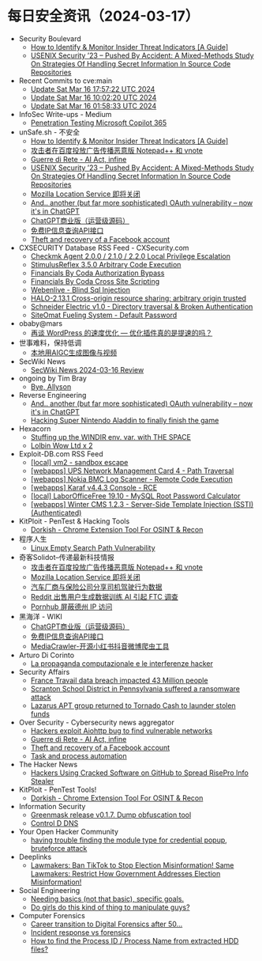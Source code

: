 # 每日安全资讯（2024-03-17）

- Security Boulevard
  - [How to Identify & Monitor Insider Threat Indicators [A Guide]](https://securityboulevard.com/2024/03/how-to-identify-monitor-insider-threat-indicators-a-guide/)
  - [USENIX Security ’23 – Pushed By Accident: A Mixed-Methods Study On Strategies Of Handling Secret Information In Source Code Repositories](https://securityboulevard.com/2024/03/usenix-security-23-pushed-by-accident-a-mixed-methods-study-on-strategies-of-handling-secret-information-in-source-code-repositories/)
- Recent Commits to cve:main
  - [Update Sat Mar 16 17:57:22 UTC 2024](https://github.com/trickest/cve/commit/77118d0eead3b986d67efc099b2b2f7f6fc2bb5a)
  - [Update Sat Mar 16 10:02:20 UTC 2024](https://github.com/trickest/cve/commit/440c4c296c682ed06c35310fceb867cbab66ee45)
  - [Update Sat Mar 16 01:58:33 UTC 2024](https://github.com/trickest/cve/commit/2dceb76ada0d2705b45c5a4a3a39846a259fea1d)
- InfoSec Write-ups - Medium
  - [Penetration Testing Microsoft Copilot 365](https://infosecwriteups.com/penetration-testing-microsoft-copilot-365-910301660dac?source=rss----7b722bfd1b8d---4)
- unSafe.sh - 不安全
  - [How to Identify & Monitor Insider Threat Indicators [A Guide]](https://buaq.net/go-228568.html)
  - [攻击者在百度投放广告传播恶意版 Notepad++ 和 vnote](https://buaq.net/go-228559.html)
  - [Guerre di Rete - AI Act, infine](https://buaq.net/go-228561.html)
  - [USENIX Security ’23 – Pushed By Accident: A Mixed-Methods Study On Strategies Of Handling Secret Information In Source Code Repositories](https://buaq.net/go-228569.html)
  - [Mozilla Location Service 即将关闭](https://buaq.net/go-228560.html)
  - [And.. another (but far more sophisticated) OAuth vulnerability – now it's in ChatGPT](https://buaq.net/go-228558.html)
  - [ChatGPT商业版（运营级源码）](https://buaq.net/go-228546.html)
  - [免费IP信息查询API接口](https://buaq.net/go-228547.html)
  - [Theft and recovery of a Facebook account](https://buaq.net/go-228550.html)
- CXSECURITY Database RSS Feed - CXSecurity.com
  - [Checkmk Agent 2.0.0 / 2.1.0 / 2.2.0 Local Privilege Escalation](https://cxsecurity.com/issue/WLB-2024030038)
  - [StimulusReflex 3.5.0 Arbitrary Code Execution](https://cxsecurity.com/issue/WLB-2024030037)
  - [Financials By Coda Authorization Bypass](https://cxsecurity.com/issue/WLB-2024030036)
  - [Financials By Coda Cross Site Scripting](https://cxsecurity.com/issue/WLB-2024030035)
  - [Webenlive - Blind Sql Injection](https://cxsecurity.com/issue/WLB-2024030034)
  - [HALO-2.13.1 Cross-origin resource sharing: arbitrary origin trusted](https://cxsecurity.com/issue/WLB-2024030033)
  - [Schneider Electric v1.0 - Directory traversal & Broken Authentication](https://cxsecurity.com/issue/WLB-2024030032)
  - [SiteOmat Fueling System - Default Password](https://cxsecurity.com/issue/WLB-2024030031)
- obaby@mars
  - [再谈 WordPress 的速度优化 — 优化插件真的是提速的吗？](https://www.h4ck.org.cn/2024/03/15874)
- 世事难料，保持低调
  - [本地用AIGC生成图像与视频](https://blog.csdn.net/ariesjzj/article/details/136750337)
- SecWiki News
  - [SecWiki News 2024-03-16 Review](http://www.sec-wiki.com/?2024-03-16)
- ongoing by Tim Bray
  - [Bye, Allyson](https://www.tbray.org/ongoing/When/202x/2024/03/16/Bye-Allyson)
- Reverse Engineering
  - [And.. another (but far more sophisticated) OAuth vulnerability – now it's in ChatGPT](https://www.reddit.com/r/ReverseEngineering/comments/1bg77ff/and_another_but_far_more_sophisticated_oauth/)
  - [Hacking Super Nintendo Aladdin to finally finish the game](https://www.reddit.com/r/ReverseEngineering/comments/1bgbdd1/hacking_super_nintendo_aladdin_to_finally_finish/)
- Hexacorn
  - [Stuffing up the WINDIR env. var. with THE SPACE](https://www.hexacorn.com/blog/2024/03/16/stuffing-up-the-windir-env-var-with-the-space/)
  - [Lolbin Wow Ltd x 2](https://www.hexacorn.com/blog/2024/03/16/lolbin-wow-ltd-x-2/)
- Exploit-DB.com RSS Feed
  - [[local] vm2 - sandbox escape](https://www.exploit-db.com/exploits/51898)
  - [[webapps] UPS Network Management Card 4 - Path Traversal](https://www.exploit-db.com/exploits/51897)
  - [[webapps] Nokia BMC Log Scanner - Remote Code Execution](https://www.exploit-db.com/exploits/51896)
  - [[webapps] Karaf v4.4.3 Console - RCE](https://www.exploit-db.com/exploits/51895)
  - [[local] LaborOfficeFree 19.10 - MySQL Root Password Calculator](https://www.exploit-db.com/exploits/51894)
  - [[webapps] Winter CMS 1.2.3 - Server-Side Template Injection (SSTI) (Authenticated)](https://www.exploit-db.com/exploits/51893)
- KitPloit - PenTest &amp; Hacking Tools
  - [Dorkish - Chrome Extension Tool For OSINT & Recon](http://www.kitploit.com/2024/03/dorkish-chrome-extension-tool-for-osint.html)
- 程序人生
  - [Linux Empty Search Path Vulnerability](http://programlife.net/2024/03/16/Linux-Empty-Search-Path-Vulnerability/)
- 奇客Solidot–传递最新科技情报
  - [攻击者在百度投放广告传播恶意版 Notepad++ 和 vnote](https://www.solidot.org/story?sid=77615)
  - [Mozilla Location Service 即将关闭](https://www.solidot.org/story?sid=77614)
  - [汽车厂商与保险公司分享司机驾驶行为数据](https://www.solidot.org/story?sid=77613)
  - [Reddit 出售用户生成数据训练 AI 引起 FTC 调查](https://www.solidot.org/story?sid=77612)
  - [Pornhub 屏蔽德州 IP 访问](https://www.solidot.org/story?sid=77611)
- 黑海洋 - WIKI
  - [ChatGPT商业版（运营级源码）](https://blog.upx8.com/4114)
  - [免费IP信息查询API接口](https://blog.upx8.com/4113)
  - [MediaCrawler-开源小红书抖音微博爬虫工具](https://blog.upx8.com/4112)
- Arturo Di Corinto
  - [La propaganda computazionale e le interferenze hacker](https://dicorinto.it/articoli/la-propaganda-computazionale-e-le-intereferenze-hacker/)
- Security Affairs
  - [France Travail data breach impacted 43 Million people](https://securityaffairs.com/160556/data-breach/france-travail-data-breach-34m-people.html)
  - [Scranton School District in Pennsylvania suffered a ransomware attack](https://securityaffairs.com/160542/cyber-crime/scranton-school-district-ransomware-attack.html)
  - [Lazarus APT group returned to Tornado Cash to launder stolen funds](https://securityaffairs.com/160525/breaking-news/lazarus-apt-returned-tornado-cash.html)
- Over Security - Cybersecurity news aggregator
  - [Hackers exploit Aiohttp bug to find vulnerable networks](https://www.bleepingcomputer.com/news/security/hackers-exploit-aiohttp-bug-to-find-vulnerable-networks/)
  - [Guerre di Rete - AI Act, infine](https://guerredirete.substack.com/p/guerre-di-rete-ai-act-infine)
  - [Theft and recovery of a Facebook account](https://www.adainese.it/blog/2023/09/26/theft-and-recovery-of-a-facebook-account/)
  - [Task and process automation](https://www.adainese.it/blog/2023/09/27/task-and-process-automation/)
- The Hacker News
  - [Hackers Using Cracked Software on GitHub to Spread RisePro Info Stealer](https://thehackernews.com/2024/03/hackers-using-cracked-software-on.html)
- KitPloit - PenTest Tools!
  - [Dorkish - Chrome Extension Tool For OSINT & Recon](http://www.kitploit.com/2024/03/dorkish-chrome-extension-tool-for-osint.html)
- Information Security
  - [Greenmask release v0.1.7. Dump obfuscation tool](https://www.reddit.com/r/Information_Security/comments/1bg1fya/greenmask_release_v017_dump_obfuscation_tool/)
  - [Control D DNS](https://www.reddit.com/r/Information_Security/comments/1bfv6lf/control_d_dns/)
- Your Open Hacker Community
  - [having trouble finding the module type for credential popup, bruteforce attack](https://www.reddit.com/r/HowToHack/comments/1bfyzi3/having_trouble_finding_the_module_type_for/)
- Deeplinks
  - [Lawmakers: Ban TikTok to Stop Election Misinformation! Same Lawmakers: Restrict How Government Addresses Election Misinformation!](https://www.eff.org/deeplinks/2024/03/lawmakers-ban-tiktok-stop-election-misinformation-same-lawmakers-restrict-how)
- Social Engineering
  - [Needing basics (not that basic), specific goals.](https://www.reddit.com/r/SocialEngineering/comments/1bgbve9/needing_basics_not_that_basic_specific_goals/)
  - [Do girls do this kind of thing to manipulate guys?](https://www.reddit.com/r/SocialEngineering/comments/1bg46r9/do_girls_do_this_kind_of_thing_to_manipulate_guys/)
- Computer Forensics
  - [Career transition to Digital Forensics after 50...](https://www.reddit.com/r/computerforensics/comments/1bgc87k/career_transition_to_digital_forensics_after_50/)
  - [Incident response vs forensics](https://www.reddit.com/r/computerforensics/comments/1bgbe3p/incident_response_vs_forensics/)
  - [How to find the Process ID / Process Name from extracted HDD files?](https://www.reddit.com/r/computerforensics/comments/1bfzm0j/how_to_find_the_process_id_process_name_from/)
